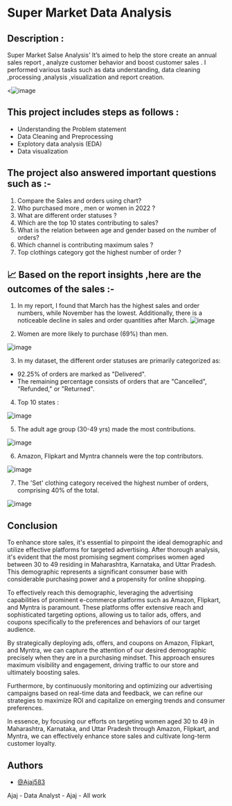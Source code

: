 # Super Market Data Analysis 

Description :
-

Super Market Salse Analysis’ It’s aimed to help the store create an annual sales report , analyze customer behavior and boost customer sales . I performed various tasks such as data understanding, data cleaning ,processing ,analysis ,visualization and report creation. 

  <![image](https://github.com/Ajaj583/Super-Market-Data-Analysis-in-Excel/assets/158480555/392e211b-087c-40a8-ae3a-e33f13314b00)

This project includes steps as follows :
-
- Understanding the Problem statement
- Data Cleaning and Preprocessing
- Explotory data analysis (EDA)
- Data visualization 



The project also answered important questions such as :-
 -
1. Compare the Sales and orders using chart?
2. Who purchased more , men or women in 2022 ?
3. What are different order statuses ?
4. Which are the top 10 states contributing to sales?
5.  What is the relation between age and gender based on the number of orders?
6. Which channel is contributing maximum sales ? 
7. Top clothings category got the highest number of order ?

📈 Based on the report insights ,here are the outcomes of the sales :- 
 -
1. In my report, I found that March has the highest sales and order numbers, while November has the lowest. Additionally, there is a noticeable decline in sales and order quantities after March.
  ![image](https://github.com/Ajaj583/Super-Market-Data-Analysis-in-Excel/assets/158480555/42da6847-7107-4c6f-b9cc-2c49a578eb08)

2. Women are more likely to purchase (69%) than men.

![image](https://github.com/Ajaj583/Super-Market-Data-Analysis-in-Excel/assets/158480555/a4c2035d-47c0-42c1-8f7f-267414a8755b)


3. In my dataset, the different order statuses are primarily categorized as:
- 92.25% of orders are marked as "Delivered".
- The remaining percentage consists of orders that are "Cancelled", "Refunded," or "Returned".

4. Top 10 states :
 
 ![image](https://github.com/Ajaj583/Super-Market-Data-Analysis-in-Excel/assets/158480555/e28afca9-b307-4a75-93b6-fb7ce45ebec0)


5.  The adult age group (30-49 yrs) made the most contributions.
 
 ![image](https://github.com/Ajaj583/Super-Market-Data-Analysis-in-Excel/assets/158480555/0cb80f51-ce32-42df-be2e-d31520682362)


6. Amazon, Flipkart and Myntra channels were the top contributors.
 
 ![image](https://github.com/Ajaj583/Super-Market-Data-Analysis-in-Excel/assets/158480555/3f4038d7-94b0-4070-8dbb-11757b7ce02a)


7. The 'Set' clothing category received the highest number of orders, comprising 40% of the total.

![image](https://github.com/Ajaj583/Super-Market-Data-Analysis-in-Excel/assets/158480555/2b8612e3-9d6f-46d2-8bae-ddbb84fb6491)


Conclusion
-
To enhance store sales, it's essential to pinpoint the ideal demographic and utilize effective platforms for targeted advertising. After thorough analysis, it's evident that the most promising segment comprises women aged between 30 to 49 residing in Maharashtra, Karnataka, and Uttar Pradesh. This demographic represents a significant consumer base with considerable purchasing power and a propensity for online shopping.

To effectively reach this demographic, leveraging the advertising capabilities of prominent e-commerce platforms such as Amazon, Flipkart, and Myntra is paramount. These platforms offer extensive reach and sophisticated targeting options, allowing us to tailor ads, offers, and coupons specifically to the preferences and behaviors of our target audience.

By strategically deploying ads, offers, and coupons on Amazon, Flipkart, and Myntra, we can capture the attention of our desired demographic precisely when they are in a purchasing mindset. This approach ensures maximum visibility and engagement, driving traffic to our store and ultimately boosting sales.

Furthermore, by continuously monitoring and optimizing our advertising campaigns based on real-time data and feedback, we can refine our strategies to maximize ROI and capitalize on emerging trends and consumer preferences.

In essence, by focusing our efforts on targeting women aged 30 to 49 in Maharashtra, Karnataka, and Uttar Pradesh through Amazon, Flipkart, and Myntra, we can effectively enhance store sales and cultivate long-term customer loyalty.











## Authors

- [@Ajaj583](https://github.com/Ajaj583)

Ajaj - Data Analyst - Ajaj - All work

